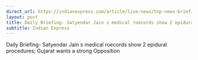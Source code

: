 ```yaml
---
direct_url: https://indianexpress.com/article/live-news/top-news-briefing-today-8284151/
layout: post
title: Daily Briefing- Satyendar Jain s medical roecords show 2 epidural procedures; Gujarat wants a  strong  Opposition
subtitle: Indian Express
---
```


Daily Briefing- Satyendar Jain s medical roecords show 2 epidural procedures; Gujarat wants a  strong  Opposition